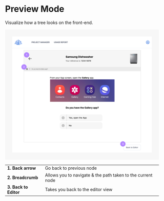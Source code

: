 # Preview Mode
Visualize how a tree looks on the front-end.

<img src="./_media/preview-mode.png" alt="Preview mode view" width="880"/>

| No. Title            | Text                                                              |
| ---------------------| ----------------------------------------------------------------- |
| 1. Back arrow       | Go back to previous node                                          |
| 2. Breadcrumb       | Allows you to navigate & the path taken to the current node        |
| 3. Back to Editor   | Takes you back to the editor view                                  |

<style>
td, th, tr {
   border: none !important;
   background-color: transparent !important;
}

th {
  display: none;
}

tr td:first-child {
  font-weight: bold;
}
</style>
